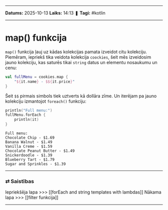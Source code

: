 ___

**Datums:** 2025-10-13
**Laiks:** 14:13
❚ **Tagi:** #kotlin

---
# map() funkcija

`map()` funkcija ļauj uz kādas kolekcijas pamata izveidot citu kolekciju. Piemēram, iepriekš tika veidota kolekcija `coockies`, šeit mēs izveidosim jauno kolekciju, kas saturēs tikai `string` datus un elementu nosaukumu un cenu:

```kotlin
val fullMenu = cookies.map {
    "${it.name} - $${it.price}"
}
```

Šeit `$$` pirmais simbols tiek uztverts kā dollāra zīme.
Un iterējam pa jauno kolekciju izmantojot `foreach()` funkciju:

```kotlin
println("Full menu:")
fullMenu.forEach {
    println(it)
}
```

```
Full menu:
Chocolate Chip - $1.69
Banana Walnut - $1.49
Vanilla Creme - $1.59
Chocolate Peanut Butter - $1.49
Snickerdoodle - $1.39
Blueberry Tart - $1.79
Sugar and Sprinkles - $1.39
```
 
---
### ⇄ Saistības

Iepriekšēja lapa >>> [[forEach and string templates with lambdas]]
Nākama lapa >>> [[filter funkcija]]

---